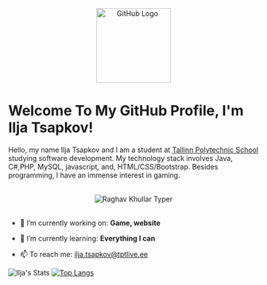 <div align="center">
<img src="https://github.com/raghavk16/raghavk16/blob/master/octo.gif" alt="GitHub Logo" width="150" height="150" />
</div>

# Welcome To My GitHub Profile, I'm Ilja Tsapkov!
Hello, my name Ilja Tsapkov and I am a student at [Tallinn Polytechnic School](https://www.tptlive.ee/) studying software development. My technology stack involves Java, C#,PHP, MySQL, javascript, and, HTML/CSS/Bootstrap. Besides programming, I have an immense interest in gaming.

<br/>
<div align="center">
<img src="http://pa1.narvii.com/7525/4bae528f77b9477081d4d606cac5f3a652cac7e4r1-220-220_00.gif" alt="Raghav Khullar Typer" />
</div>
<br/>


- 🔭 I’m currently working on: **Game, website**

- 🌱 I’m currently learning: **Everything I can**

- 📫 To reach me: ilja.tsapkov@tptlive.ee

![Ilja's Stats](https://github-readme-stats.vercel.app/api?username=IljaTsapkov&show_icons=true&theme=gruvbox) [![Top Langs](https://github-readme-stats.vercel.app/api/top-langs/?username=IljaTsapkov&langs_count=8&theme=gradient)](https://github.com/anuraghazra/github-readme-stats)
<br/>
